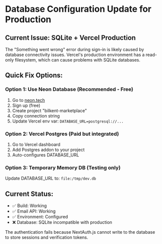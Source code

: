 # Database Configuration Update for Production

## Current Issue: SQLite + Vercel Production

The "Something went wrong" error during sign-in is likely caused by database connectivity issues. Vercel's production environment has a read-only filesystem, which can cause problems with SQLite databases.

## Quick Fix Options:

### Option 1: Use Neon Database (Recommended - Free)
1. Go to [neon.tech](https://neon.tech)
2. Sign up (free)
3. Create project "bilkent-marketplace"
4. Copy connection string
5. Update Vercel env var: `DATABASE_URL=postgresql://...`

### Option 2: Vercel Postgres (Paid but integrated)
1. Go to Vercel dashboard
2. Add Postgres addon to your project
3. Auto-configures DATABASE_URL

### Option 3: Temporary Memory DB (Testing only)
Update DATABASE_URL to: `file:/tmp/dev.db`

## Current Status:
- ✅ Build: Working
- ✅ Email API: Working 
- ✅ Environment: Configured
- ❌ Database: SQLite incompatible with production

The authentication fails because NextAuth.js cannot write to the database to store sessions and verification tokens.
